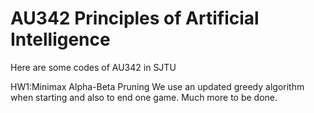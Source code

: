 # AU342 Principles of Artificial Intelligence
 Here are some codes of AU342 in SJTU
 
HW1:Minimax Alpha-Beta Pruning
We use an updated greedy algorithm when starting and also to end one game.
Much more to be done.
